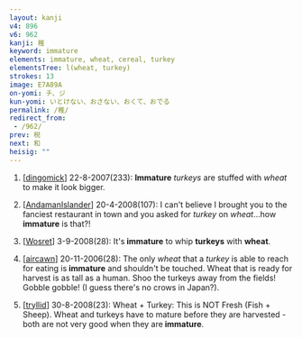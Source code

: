 ```yaml
---
layout: kanji
v4: 896
v6: 962
kanji: 稚
keyword: immature
elements: immature, wheat, cereal, turkey
elementsTree: l(wheat, turkey)
strokes: 13
image: E7A89A
on-yomi: チ、ジ
kun-yomi: いとけない、おさない、おくて、おでる
permalink: /稚/
redirect_from:
 - /962/
prev: 税
next: 和
heisig: ""
---
```


1) [<a href="http://kanji.koohii.com/profile/dingomick">dingomick</a>] 22-8-2007(233): <strong>Immature</strong> <em>turkeys</em> are stuffed with <em>wheat</em> to make it look bigger.

2) [<a href="http://kanji.koohii.com/profile/AndamanIslander">AndamanIslander</a>] 20-4-2008(107): I can&#039;t believe I brought you to the fanciest restaurant in town and you asked for <em>turkey</em> on <em>wheat</em>...how<strong> immature</strong> is that?!

3) [<a href="http://kanji.koohii.com/profile/Wosret">Wosret</a>] 3-9-2008(28): It&#039;s<strong> immature</strong> to whip <strong>turkeys</strong> with <strong>wheat</strong>.

4) [<a href="http://kanji.koohii.com/profile/aircawn">aircawn</a>] 20-11-2006(28): The only <em>wheat</em> that a <em>turkey</em> is able to reach for eating is<strong> immature</strong> and shouldn&#039;t be touched. Wheat that is ready for harvest is as tall as a human. Shoo the turkeys away from the fields! Gobble gobble! (I guess there&#039;s no crows in Japan?).

5) [<a href="http://kanji.koohii.com/profile/tryllid">tryllid</a>] 30-8-2008(23): Wheat + Turkey: This is NOT Fresh (Fish + Sheep). Wheat and turkeys have to mature before they are harvested - both are not very good when they are<strong> immature</strong>.

